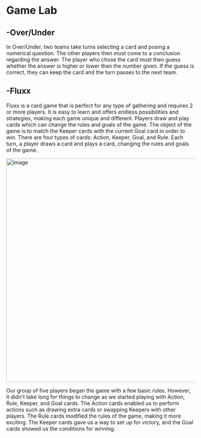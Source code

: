 # Game Lab

## -Over/Under 

In Over/Under, two teams take turns selecting a card and posing a numerical question. The other players then must come to a conclusion regarding the answer. The player who chose the card must then guess whether the answer is higher or lower than the number given. If the guess is correct, they can keep the card and the turn passes to the next team.

## -Fluxx 

Fluxx is a card game that is perfect for any type of gathering and requires 2 or more players. It is easy to learn and offers endless possibilities and strategies, making each game unique and different. Players draw and play cards which can change the rules and goals of the game. The object of the game is to match the Keeper cards with the current Goal card in order to win. There are four types of cards: Action, Keeper, Goal, and Rule. Each turn, a player draws a card and plays a card, changing the rules and goals of the game.

<img width="598" alt="image" src="https://user-images.githubusercontent.com/54965062/217737688-4caa42b1-9bc2-49cc-81e0-04b3146fb106.png">

Our group of five players began the game with a few basic rules. However, it didn't take long for things to change as we started playing with Action, Rule, Keeper, and Goal cards. The Action cards enabled us to perform actions such as drawing extra cards or swapping Keepers with other players. The Rule cards modified the rules of the game, making it more exciting. The Keeper cards gave us a way to set up for victory, and the Goal cards showed us the conditions for winning.
